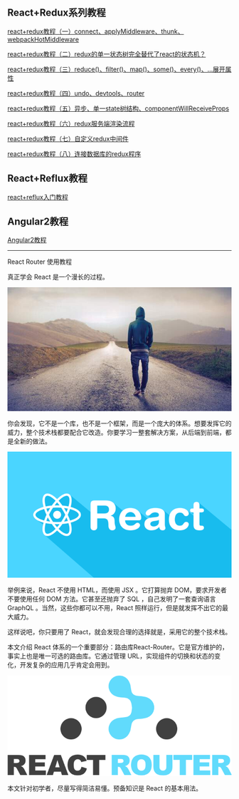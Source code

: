 ## React+Redux系列教程
[react+redux教程（一）connect、applyMiddleware、thunk、webpackHotMiddleware](http://www.cnblogs.com/lewis617/p/5145073.html)

[react+redux教程（二）redux的单一状态树完全替代了react的状态机？](http://www.cnblogs.com/lewis617/p/5147445.html)

[react+redux教程（三）reduce()、filter()、map()、some()、every()、...展开属性](http://www.cnblogs.com/lewis617/p/5149006.html)

[react+redux教程（四）undo、devtools、router](http://www.cnblogs.com/lewis617/p/5161003.html)

[react+redux教程（五）异步、单一state树结构、componentWillReceiveProps](http://www.cnblogs.com/lewis617/p/5170835.html)

[react+redux教程（六）redux服务端渲染流程](http://www.cnblogs.com/lewis617/p/5174861.html)

[react+redux教程（七）自定义redux中间件](http://www.cnblogs.com/lewis617/p/5177852.html)

[react+redux教程（八）连接数据库的redux程序](http://www.cnblogs.com/lewis617/p/5180097.html)

## React+Reflux教程
[react+reflux入门教程](http://www.cnblogs.com/lewis617/p/5129609.html)

## Angular2教程
[Angular2教程](https://github.com/lewis617/angular2-tutorial)

---

React Router 使用教程


真正学会 React 是一个漫长的过程。

![](img/1.jpg)

你会发现，它不是一个库，也不是一个框架，而是一个庞大的体系。想要发挥它的威力，整个技术栈都要配合它改造。你要学习一整套解决方案，从后端到前端，都是全新的做法。

![](img/2.png)

举例来说，React 不使用 HTML，而使用 JSX 。它打算抛弃 DOM，要求开发者不要使用任何 DOM 方法。它甚至还抛弃了 SQL ，自己发明了一套查询语言 GraphQL 。当然，这些你都可以不用，React 照样运行，但是就发挥不出它的最大威力。

这样说吧，你只要用了 React，就会发现合理的选择就是，采用它的整个技术栈。

本文介绍 React 体系的一个重要部分：路由库React-Router。它是官方维护的，事实上也是唯一可选的路由库。它通过管理 URL，实现组件的切换和状态的变化，开发复杂的应用几乎肯定会用到。

![](img/3.png)

本文针对初学者，尽量写得简洁易懂。预备知识是 React 的基本用法。

